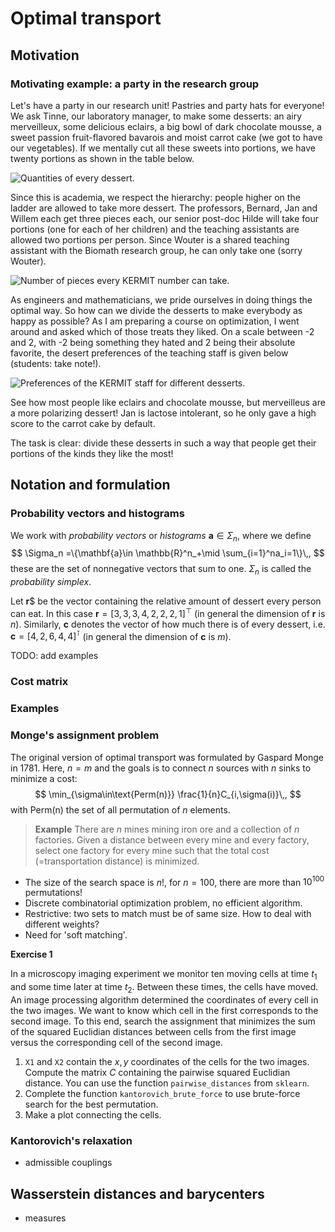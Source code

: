 # Optimal transport

## Motivation

### Motivating example: a party in the research group

Let's have a party in our research unit! Pastries and party hats for everyone! We ask Tinne, our laboratory manager, to make some desserts: an airy merveilleux, some delicious eclairs, a big bowl of dark chocolate mousse, a sweet passion fruit-flavored bavarois and moist carrot cake (we got to have our vegetables). If we mentally cut all these sweets into portions, we have twenty portions as shown in the table below.

![Quantities of every dessert.](../images/2017_optimal_transport/desserts.png)

Since this is academia, we respect the hierarchy: people higher on the ladder are allowed to take more dessert. The professors, Bernard, Jan and Willem each get three pieces each, our senior post-doc Hilde will take four portions (one for each of her children) and the teaching assistants are allowed two portions per person. Since Wouter is a shared teaching assistant with the Biomath research group, he can only take one (sorry Wouter).

![Number of pieces every KERMIT number can take.](../images/2017_optimal_transport/staff.png)

As engineers and mathematicians, we pride ourselves in doing things the optimal way. So how can we divide the desserts to make everybody as happy as possible? As I am preparing a course on optimization, I went around and asked which of those treats they liked. On a scale between -2 and 2, with -2 being something they hated and 2 being their absolute favorite, the desert preferences of the teaching staff is given below (students: take note!).

![Preferences of the KERMIT staff for different desserts. ](../images/2017_optimal_transport/preferences.png)

See how most people like eclairs and chocolate mousse, but merveilleus are a more polarizing dessert! Jan is lactose intolerant, so he only gave a high score to the carrot cake by default.

The task is clear: divide these desserts in such a way that people get their portions of the kinds they like the most!

## Notation and formulation


### Probability vectors and histograms

We work with *probability vectors* or *histograms* $\mathbf{a}\in\Sigma_n$, where we define
$$
\Sigma_n =\{\mathbf{a}\in \mathbb{R}^n_+\mid \sum_{i=1}^na_i=1\}\,,
$$
these are the set of nonnegative vectors that sum to one. $\Sigma_n$ is called the *probability simplex*.

Let $\mathbf{r}$$ be the vector containing the relative amount of dessert every person can eat. In this case $\mathbf{r} = [3,3,3,4,2,2,2,1]^\top$ (in general the dimension of $\mathbf{r}$ is $n$). Similarly, $\mathbf{c}$ denotes the vector of how much there is of every dessert, i.e. $\mathbf{c}=[4, 2, 6, 4, 4]^\intercal$ (in general the dimension of $\mathbf{c}$ is $m$).

TODO: add examples

### Cost matrix

### Examples

### Monge's assignment problem

The original version of optimal transport was formulated by Gaspard Monge in 1781. Here, $n=m$ and the goals is to connect $n$ sources with $n$ sinks to minimize a cost:
$$
\min_{\sigma\in\text{Perm(n)}} \frac{1}{n}C_{i,\sigma(i)}\,,
$$
with $\text{Perm(n)}$ the set of all permutation of $n$ elements.

> **Example** There are $n$ mines mining iron ore and a collection of $n$ factories. Given a distance between every mine and every factory, select one factory for every mine such that the total cost (=transportation distance) is minimized.

- The size of the search space is $n!$, for $n=100$, there are more than $10^{100}$ permutations!
- Discrete combinatorial optimization problem, no efficient algorithm.
- Restrictive: two sets to match must be of same size. How to deal with different weights?
- Need for 'soft matching'.

**Exercise 1**

In a microscopy imaging experiment we monitor ten moving cells at time $t_1$ and some time later at time $t_2$. Between these times, the cells have moved. An image processing algorithm determined the coordinates of every cell in the two images. We want to know which cell in the first corresponds to the second image. To this end, search the assignment that minimizes the sum of the squared Euclidian distances between cells from the first image versus the corresponding cell of the second image.

1. `X1` and `X2` contain the $x,y$ coordinates of the cells for the two images. Compute the matrix $C$ containing the pairwise squared Euclidian distance. You can use the function `pairwise_distances` from `sklearn`.
2. Complete the function `kantorovich_brute_force` to use brute-force search for the best permutation.
3. Make a plot connecting the cells.

### Kantorovich's relaxation

- admissible couplings

## Wasserstein distances and barycenters

- measures
